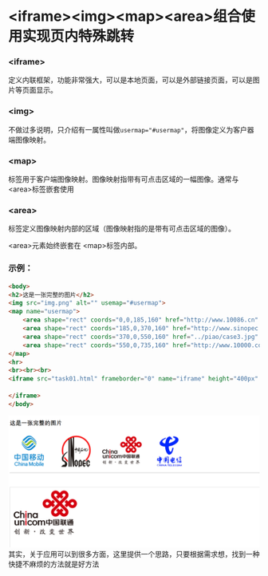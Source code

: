 # &lt;iframe&gt;&lt;img&gt;&lt;map&gt;&lt;area&gt;组合使用实现页内特殊跳转

### &lt;iframe&gt;

定义内联框架，功能非常强大，可以是本地页面，可以是外部链接页面，可以是图片等页面显示。

### &lt;img&gt;

不做过多说明，只介绍有一属性叫做`usermap="#usermap"`，将图像定义为客户器端图像映射。

### &lt;map&gt;

标签用于客户端图像映射。图像映射指带有可点击区域的一幅图像。通常与&lt;area&gt;标签嵌套使用

### &lt;area&gt;

标签定义图像映射内部的区域（图像映射指的是带有可点击区域的图像）。

&lt;area&gt;元素始终嵌套在 &lt;map&gt;标签内部。

### 示例：

```html
<body>
<h2>这是一张完整的图片</h2>
<img src="img.png" alt="" usemap="#usermap">
<map name="usermap">
    <area shape="rect" coords="0,0,185,160" href="http://www.10086.cn" alt="" target="iframe">
    <area shape="rect" coords="185,0,370,160" href="http://www.sinopec.com" alt="" target="iframe">
    <area shape="rect" coords="370,0,550,160" href="../piao/case3.jpg" alt="" target="iframe">
    <area shape="rect" coords="550,0,735,160" href="http://www.10000.com" alt="" target="iframe">
</map>
<hr>
<br><br><br>
<iframe src="task01.html" frameborder="0" name="iframe" height="400px" width="100%" style="border: 1px solid #CCCCCC">

</iframe>
</body>
```

![](/assets/iframe.png)其实，关于应用可以到很多方面，这里提供一个思路，只要根据需求想，找到一种快捷不麻烦的方法就是好方法

